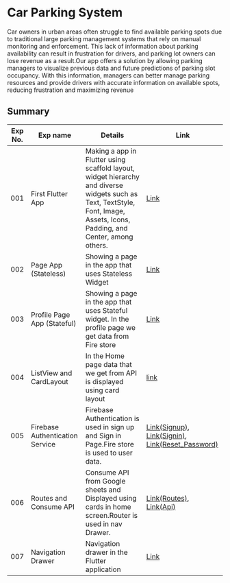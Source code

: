 # Car Parking System

Car owners in urban areas often struggle to find available parking spots due to traditional large parking management systems that rely on manual monitoring and enforcement. This lack of information about parking availability can result in frustration for drivers, and parking lot owners can lose revenue as a result.Our app offers a solution by allowing parking managers to visualize previous data and future predictions of parking slot occupancy. With this information, managers can better manage parking resources and provide drivers with accurate information on available spots, reducing frustration and maximizing revenue

## Summary

| Exp No. | Exp name | Details| Link|
| --- | --- | --- | --- |
| 001 | First Flutter App | Making a app in Flutter using scaffold layout, widget hierarchy and diverse widgets such as Text, TextStyle, Font, Image, Assets, Icons, Padding, and Center, among others. | [Link](https://github.com/shreyash112002/Flutter_App/blob/main/lib/homescreen.dart) |
| 002 | Page App (Stateless) | Showing a page in the app that uses Stateless Widget | [Link](https://github.com/shreyash112002/Flutter_App/blob/main/lib/main.dart) |
| 003 | Profile Page App (Stateful) | Showing a page in the app that uses Stateful widget. In the profile page we get data from Fire store  | [Link](https://github.com/shreyash112002/Flutter_App/blob/main/lib/profilepage.dart) |
| 004 | ListView and CardLayout | In the Home page data that we get from API is displayed using card layout  | [link](https://github.com/shreyash112002/Flutter_App/blob/main/lib/homescreen.dart) |
| 005 | Firebase Authentication Service | Firebase Authentication is used in sign up and Sign in Page.Fire store is used to user data. | [Link(Signup)](https://github.com/shreyash112002/Flutter_App/blob/main/lib/signup_screen.dart), [Link(Signin)](https://github.com/shreyash112002/Flutter_App/blob/main/lib/SigninScreen.dart), [Link(Reset_Password)](https://github.com/shreyash112002/Flutter_App/blob/main/lib/resetpassword.dart) |
| 006 | Routes and Consume API | Consume API from Google sheets and Displayed using cards in home screen.Router is  used in nav Drawer. | [Link(Routes)](https://github.com/shreyash112002/Flutter_App/blob/main/lib/NavBar.dart), [Link(Api)](https://github.com/shreyash112002/Flutter_App/blob/main/lib/homescreen.dart) |
| 007 | Navigation Drawer | Navigation drawer in the Flutter application | [Link](https://github.com/shreyash112002/Flutter_App/blob/main/lib/NavBar.dart) |


